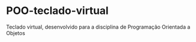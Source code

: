 # POO-teclado-virtual
Teclado virtual, desenvolvido para a disciplina de Programação Orientada a Objetos
